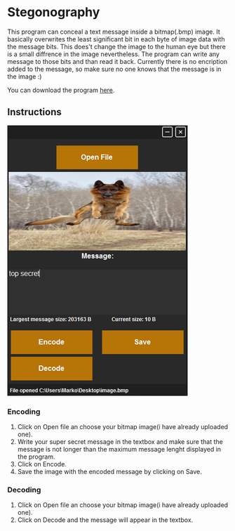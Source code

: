 # Stegonography

This program can conceal a text message inside a bitmap(.bmp) image. It basically overwrites the least significant bit in each byte of image data with the message bits. This does't change the image to the human eye but there is a small diffrence in the image nevertheless. The program can write any message to those bits and than read it back. Currently there is no encription added to the message, so make sure no one knows that the message is in the image :)

You can download the program [here](https://github.com/zmazk123/Stegonography/blob/master/Stegonograpy/bin/Release/Stegonograpy.exe?raw=true).

## Instructions

![alt text](https://github.com/zmazk123/Stegonography/blob/master/program_image.png "Program")

### Encoding

1. Click on Open file an choose your bitmap image(i have already uploaded one).
2. Write your super secret message in the textbox and make sure that the message is not longer than the maximum message lenght displayed in the program.
4. Click on Encode.
5. Save the image with the encoded message by clicking on Save.

### Decoding

1. Click on Open file an choose your bitmap image(i have already uploaded one).
2. Click on Decode and the message will appear in the textbox.
